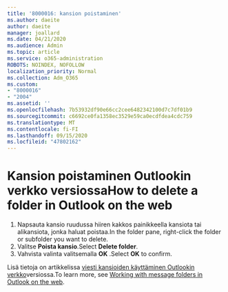 ```yaml
---
title: '8000016: kansion poistaminen'
ms.author: daeite
author: daeite
manager: joallard
ms.date: 04/21/2020
ms.audience: Admin
ms.topic: article
ms.service: o365-administration
ROBOTS: NOINDEX, NOFOLLOW
localization_priority: Normal
ms.collection: Adm_O365
ms.custom:
- "8000016"
- "2004"
ms.assetid: ''
ms.openlocfilehash: 7b53932df90e66cc2cee6482342100d7c7df01b9
ms.sourcegitcommit: c6692ce0fa1358ec3529e59ca0ecdfdea4cdc759
ms.translationtype: MT
ms.contentlocale: fi-FI
ms.lasthandoff: 09/15/2020
ms.locfileid: "47802162"
---
```

# <a name="how-to-delete-a-folder-in-outlook-on-the-web"></a><span data-ttu-id="a2b6a-102">Kansion poistaminen Outlookin verkko versiossa</span><span class="sxs-lookup"><span data-stu-id="a2b6a-102">How to delete a folder in Outlook on the web</span></span>

1. <span data-ttu-id="a2b6a-103">Napsauta kansio ruudussa hiiren kakkos painikkeella kansiota tai alikansiota, jonka haluat poistaa.</span><span class="sxs-lookup"><span data-stu-id="a2b6a-103">In the folder pane, right-click the folder or subfolder you want to delete.</span></span>
2. <span data-ttu-id="a2b6a-104">Valitse **Poista kansio**.</span><span class="sxs-lookup"><span data-stu-id="a2b6a-104">Select **Delete folder**.</span></span>
3. <span data-ttu-id="a2b6a-105">Vahvista valinta valitsemalla **OK** .</span><span class="sxs-lookup"><span data-stu-id="a2b6a-105">Select **OK** to confirm.</span></span>

<span data-ttu-id="a2b6a-106">Lisä tietoja on artikkelissa [viesti kansioiden käyttäminen Outlookin verkko](https://support.office.com/article/ae0f10d6-54e7-4f29-acd3-78cdc3fdcb9f)versiossa.</span><span class="sxs-lookup"><span data-stu-id="a2b6a-106">To learn more, see [Working with message folders in Outlook on the web](https://support.office.com/article/ae0f10d6-54e7-4f29-acd3-78cdc3fdcb9f).</span></span>

